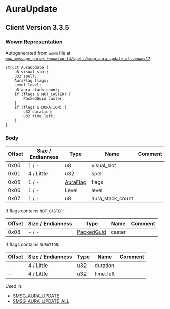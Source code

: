 # AuraUpdate

## Client Version 3.3.5

### Wowm Representation

Autogenerated from `wowm` file at [`wow_message_parser/wowm/world/spell/smsg_aura_update_all.wowm:17`](https://github.com/gtker/wow_messages/tree/main/wow_message_parser/wowm/world/spell/smsg_aura_update_all.wowm#L17).
```rust,ignore
struct AuraUpdate {
    u8 visual_slot;
    u32 spell;
    AuraFlag flags;
    Level level;
    u8 aura_stack_count;
    if (flags & NOT_CASTER) {
        PackedGuid caster;
    }
    if (flags & DURATION) {
        u32 duration;
        u32 time_left;
    }
}
```
### Body

| Offset | Size / Endianness | Type | Name | Comment |
| ------ | ----------------- | ---- | ---- | ------- |
| 0x00 | 1 / - | u8 | visual_slot |  |
| 0x01 | 4 / Little | u32 | spell |  |
| 0x05 | 1 / - | [AuraFlag](auraflag.md) | flags |  |
| 0x06 | 1 / - | Level | level |  |
| 0x07 | 1 / - | u8 | aura_stack_count |  |

If flags contains `NOT_CASTER`:

| Offset | Size / Endianness | Type | Name | Comment |
| ------ | ----------------- | ---- | ---- | ------- |
| 0x08 | - / - | [PackedGuid](../types/packed-guid.md) | caster |  |

If flags contains `DURATION`:

| Offset | Size / Endianness | Type | Name | Comment |
| ------ | ----------------- | ---- | ---- | ------- |
| - | 4 / Little | u32 | duration |  |
| - | 4 / Little | u32 | time_left |  |


Used in:
* [SMSG_AURA_UPDATE](smsg_aura_update.md)
* [SMSG_AURA_UPDATE_ALL](smsg_aura_update_all.md)

